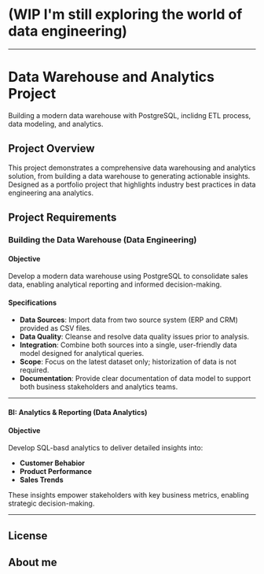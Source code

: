 # (WIP I'm still exploring the world of data engineering)
---
# Data Warehouse and Analytics Project
Building a modern data warehouse with PostgreSQL, inclidng ETL process, data modeling, and analytics.

## Project Overview
This project demonstrates a comprehensive data warehousing and analytics solution, from building a data warehouse to generating actionable insights. Designed as a portfolio project that highlights industry best practices in data engineering ana analytics.

## Project Requirements
### Building the Data Warehouse (Data Engineering)

#### Objective
Develop a modern data warehouse using PostgreSQL to consolidate sales data, enabling analytical reporting and informed decision-making.

#### **Specifications**
- **Data Sources**: Import data from two source system (ERP and CRM) provided as CSV files.
- **Data Quality**: Cleanse and resolve data quality issues prior to analysis.
- **Integration**: Combine both sources into a single, user-friendly data model designed for analytical queries.
- **Scope**: Focus on the latest dataset only; historization of data is not required.
- **Documentation**: Provide clear documentation of data model to support both business stakeholders and analytics teams.

---

#### BI: Analytics & Reporting (Data Analytics)

#### Objective 
Develop SQL-basd analytics to deliver detailed insights into:
- **Customer Behabior**
- **Product Performance**
- **Sales Trends**

These insights empower stakeholders with key business metrics, enabling strategic decision-making.

---
## License

## About me
